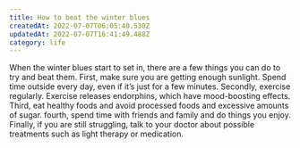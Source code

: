 ```yaml
---
title: How to beat the winter blues
createdAt: 2022-07-07T06:05:40.530Z
updatedAt: 2022-07-07T16:41:49.488Z
category: life
---
```


When the winter blues start to set in, there are a few things you can do to try and beat them. First, make sure you are getting enough sunlight. Spend time outside every day, even if it’s just for a few minutes. Secondly, exercise regularly. Exercise releases endorphins, which have mood-boosting effects. Third, eat healthy foods and avoid processed foods and excessive amounts of sugar. fourth, spend time with friends and family and do things you enjoy. Finally, if you are still struggling, talk to your doctor about possible treatments such as light therapy or medication.
